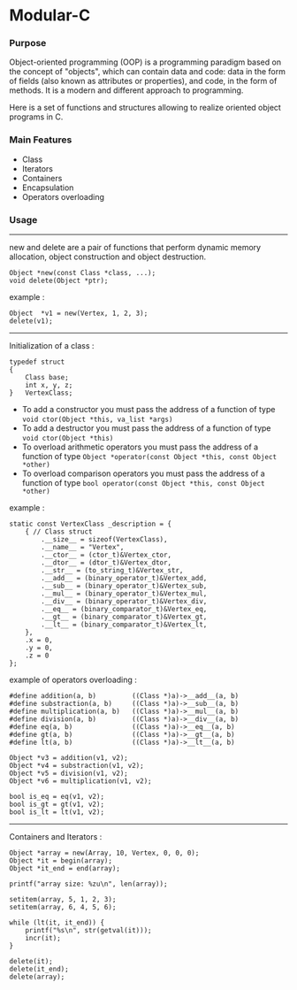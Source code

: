 # **Modular-C** #

### Purpose
Object-oriented programming (OOP) is a programming paradigm based on the concept of "objects", which can contain data and code: data in the form of fields (also
known as attributes or properties), and code, in the form of methods. It is a modern and different approach to programming.

Here is a set of functions and structures allowing to realize oriented object programs in C.

### Main Features
- Class
- Iterators
- Containers
- Encapsulation
- Operators overloading

### Usage
---
new and delete are a pair of functions that perform dynamic memory allocation, object construction and object destruction.
```
Object *new(const Class *class, ...);
void delete(Object *ptr);
```
example :
```
Object  *v1 = new(Vertex, 1, 2, 3);
delete(v1);
```
---
Initialization of a class :
```
typedef struct
{
    Class base;
    int x, y, z;
}   VertexClass;
```
- To add a constructor you must pass the address of a function of type `void ctor(Object *this, va_list *args)`
- To add a destructor you must pass the address of a function of type `void ctor(Object *this)`
- To overload arithmetic operators you must pass the address of a function of type `Object *operator(const Object *this, const Object *other)`
- To overload comparison operators you must pass the address of a function of type `bool operator(const Object *this, const Object *other)`

example :
```
static const VertexClass _description = {
    { // Class struct
        .__size__ = sizeof(VertexClass),
        .__name__ = "Vertex",
        .__ctor__ = (ctor_t)&Vertex_ctor,
        .__dtor__ = (dtor_t)&Vertex_dtor,
        .__str__ = (to_string_t)&Vertex_str,
        .__add__ = (binary_operator_t)&Vertex_add,
        .__sub__ = (binary_operator_t)&Vertex_sub,
        .__mul__ = (binary_operator_t)&Vertex_mul,
        .__div__ = (binary_operator_t)&Vertex_div,
        .__eq__ = (binary_comparator_t)&Vertex_eq,
        .__gt__ = (binary_comparator_t)&Vertex_gt,
        .__lt__ = (binary_comparator_t)&Vertex_lt,
    },
    .x = 0,
    .y = 0,
    .z = 0
};
```
example of operators overloading :
```
#define addition(a, b)         ((Class *)a)->__add__(a, b)
#define substraction(a, b)     ((Class *)a)->__sub__(a, b)
#define multiplication(a, b)   ((Class *)a)->__mul__(a, b)
#define division(a, b)         ((Class *)a)->__div__(a, b)
#define eq(a, b)               ((Class *)a)->__eq__(a, b)
#define gt(a, b)               ((Class *)a)->__gt__(a, b)
#define lt(a, b)               ((Class *)a)->__lt__(a, b)

Object *v3 = addition(v1, v2);
Object *v4 = substraction(v1, v2);
Object *v5 = division(v1, v2);
Object *v6 = multiplication(v1, v2);

bool is_eq = eq(v1, v2);
bool is_gt = gt(v1, v2);
bool is_lt = lt(v1, v2);
```
---
Containers and Iterators :
```
Object *array = new(Array, 10, Vertex, 0, 0, 0);
Object *it = begin(array);
Object *it_end = end(array);

printf("array size: %zu\n", len(array));

setitem(array, 5, 1, 2, 3);
setitem(array, 6, 4, 5, 6);

while (lt(it, it_end)) {
    printf("%s\n", str(getval(it)));
    incr(it);
}

delete(it);
delete(it_end);
delete(array);
```

